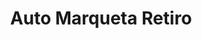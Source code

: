 ---
title: "Auto Marqueta Retiro"
url: /madrid/auto-marqueta-retiro/
shop: reparación de automóviles
---